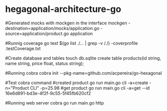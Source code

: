 # hegagonal-architecture-go

#Generated mocks with mockgen in the interface
mockgen -destination=application/mocks/application.go -source=application/product.go application

#Runnig coverage
go test $(go list ./... | grep -v /./) -coverprofile .testCoverage.txt

#Create database and tables
touch db.sqlite
create table products(id string, name string, price float, status string);

#Running cobra
cobra init  --pkg-name=github.com/acpereira/go-hexagonal

#Test cobra command
#created product
go run main.go cli -a=create -n="Product CLI" -p=25.98
#get product
go run main.go cli -a=get --id 16e6d891-bd3e-4f2f-9c55-5f45fb620cf2

#Running web server cobra
go run main.go http